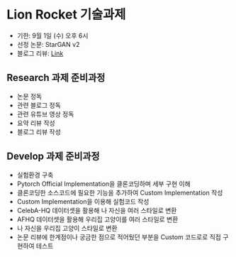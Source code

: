 # Lion Rocket 기술과제
- 기한: 9월 1일 (수) 오후 6시
- 선정 논문: StarGAN v2
- 블로그 리뷰: [Link](https://shoveling-pig.github.io/dev/2021/08/26/dev-ml-stargan-v2/)

## Research 과제 준비과정
- 논문 정독
- 관련 블로그 정독
- 관련 유튜브 영상 정독
- 요약 리뷰 작성
- 블로그 리뷰 작성

## Develop 과제 준비과정
- 실험환경 구축
- Pytorch Official Implementation을 클론코딩하며 세부 구현 이해
- 클론코딩한 소스코드에 필요한 기능을 추가하여 Custom Implementation 작성
- Custom Implementation을 이용해 실험코드 작성
- CelebA-HQ 데이터셋을 활용해 나 자신을 여러 스타일로 변환
- AFHQ 데이터셋을 활용해 우리집 고양이를 여러 스타일로 변환
- 나 자신을 우리집 고양이 스타일로 변환
- 논문 리뷰에 한계점이나 궁금한 점으로 적어뒀던 부분을 Custom 코드로로 직접 구현하여 테스트